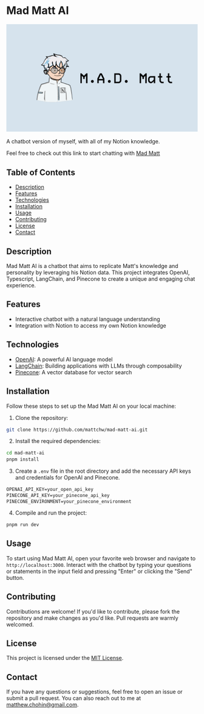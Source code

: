 # Mad Matt AI

![Mad Matt Banner](./banner.png)

A chatbot version of myself, with all of my Notion knowledge.

Feel free to check out this link to start chatting with [Mad Matt](https://mad-matt-ai.vercel.app/)

## Table of Contents

- [Description](#description)
- [Features](#features)
- [Technologies](#technologies)
- [Installation](#installation)
- [Usage](#usage)
- [Contributing](#contributing)
- [License](#license)
- [Contact](#contact)

## Description

Mad Matt AI is a chatbot that aims to replicate Matt's knowledge and personality by leveraging his Notion data. This project integrates OpenAI, Typescript, LangChain, and Pinecone to create a unique and engaging chat experience.

## Features

- Interactive chatbot with a natural language understanding
- Integration with Notion to access my own Notion knowledge

## Technologies

- [OpenAI](https://openai.com/): A powerful AI language model
- [LangChain](https://github.com/hwchase17/langchainjs): Building applications with LLMs through composability
- [Pinecone](https://www.pinecone.io/): A vector database for vector search

## Installation

Follow these steps to set up the Mad Matt AI on your local machine:

1. Clone the repository:

```bash
git clone https://github.com/mattchw/mad-matt-ai.git
```

2. Install the required dependencies:

```bash
cd mad-matt-ai
pnpm install
```

3. Create a `.env` file in the root directory and add the necessary API keys and credentials for OpenAI and Pinecone.

```
OPENAI_API_KEY=your_open_api_key
PINECONE_API_KEY=your_pinecone_api_key
PINECONE_ENVIRONMENT=your_pinecone_environment
```

4. Compile and run the project:

```bash
pnpm run dev
```

## Usage

To start using Mad Matt AI, open your favorite web browser and navigate to `http://localhost:3000`. Interact with the chatbot by typing your questions or statements in the input field and pressing "Enter" or clicking the "Send" button.

## Contributing

Contributions are welcome! If you'd like to contribute, please fork the repository and make changes as you'd like. Pull requests are warmly welcomed.

## License

This project is licensed under the [MIT License](LICENSE).

## Contact

If you have any questions or suggestions, feel free to open an issue or submit a pull request. You can also reach out to me at [matthew.chohin@gmail.com](mailto:matthew.chohin@gmail.com).

